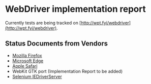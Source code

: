 # WebDriver implementation report

Currently tests are being tracked on [http://wpt.fyi/webdriver](http://wpt.fyi/webdriver).

## Status Documents from Vendors

* [Mozilla Firefox](https://developer.mozilla.org/en-US/docs/Mozilla/QA/Marionette/WebDriver/status)
* [Microsoft Edge](https://developer.microsoft.com/en-us/microsoft-edge/platform/status/webdriver/)
* [Apple Safari](https://developer.microsoft.com/en-us/microsoft-edge/platform/status/webdriver/)
* WebKit GTK port (Implementation Report to be added)
* [Selenium IEDriverServer](https://github.com/SeleniumHQ/selenium/wiki/W3C-WebDriver-Status)
